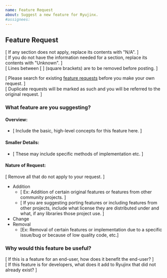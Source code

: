```yaml
---
name: Feature Request
about: Suggest a new feature for Ryujinx.
#assignees:
---
```


## Feature Request

[ If any section does not apply, replace its contents with "N/A". ]</br>
[ If you do not have the information needed for a section, replace its contents with "Unknown". ]</br>
[ Lines between [ ] (square brackets) are to be removed before posting. ]</br>

[ Please search for existing [feature requests](https://github.com/Ryujinx/Ryujinx/issues) before you make your own request. ]</br>
[ Duplicate requests will be marked as such and you will be referred to the original request. ]

### What feature are you suggesting?
#### Overview:
- [ Include the basic, high-level concepts for this feature here. ]

#### Smaller Details: 
- [ These may include specific methods of implementation etc. ]

#### Nature of Request:  
[ Remove all that do not apply to your request. ]
- Addition
  - [ Ex: Addition of certain original features or features from other community projects. ]
  - [ If you are suggesting porting features or including features from other projects, include what license they are distributed under and what, if any libraries those project use. ]
- Change
- Removal
  - [Ex: Removal of certain features or implementation due to a specific issue/bug or because of low quality code, etc.]

### Why would this feature be useful?
[ If this is a feature for an end-user, how does it benefit the end-user? ]</br>
[ If this feature is for developers, what does it add to Ryujinx that did not already exist? ]
